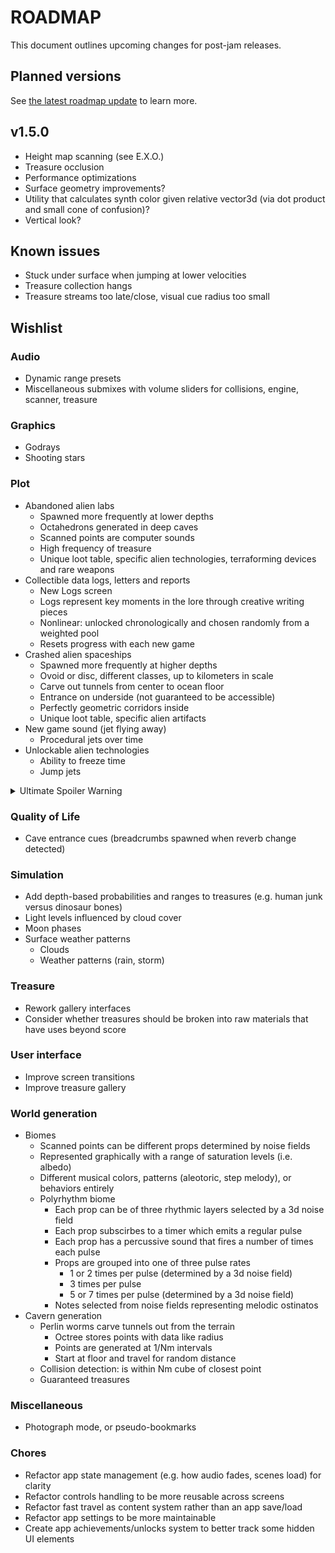 # ROADMAP
This document outlines upcoming changes for post-jam releases.

## Planned versions
See [the latest roadmap update](https://shiftbacktick.io/sea/devlogs/2021/06/21/roadmap-update.html) to learn more.

## v1.5.0
- Height map scanning (see E.X.O.)
- Treasure occlusion
- Performance optimizations
- Surface geometry improvements?
- Utility that calculates synth color given relative vector3d (via dot product and small cone of confusion)?
- Vertical look?

## Known issues
- Stuck under surface when jumping at lower velocities
- Treasure collection hangs
- Treasure streams too late/close, visual cue radius too small

## Wishlist
### Audio
- Dynamic range presets
- Miscellaneous submixes with volume sliders for collisions, engine, scanner, treasure

### Graphics
- Godrays
- Shooting stars

### Plot
- Abandoned alien labs
  - Spawned more frequently at lower depths
  - Octahedrons generated in deep caves
  - Scanned points are computer sounds
  - High frequency of treasure
  - Unique loot table, specific alien technologies, terraforming devices and rare weapons
- Collectible data logs, letters and reports
  - New Logs screen
  - Logs represent key moments in the lore through creative writing pieces
  - Nonlinear: unlocked chronologically and chosen randomly from a weighted pool
  - Resets progress with each new game
- Crashed alien spaceships
  - Spawned more frequently at higher depths
  - Ovoid or disc, different classes, up to kilometers in scale
  - Carve out tunnels from center to ocean floor
  - Entrance on underside (not guaranteed to be accessible)
  - Perfectly geometric corridors inside
  - Unique loot table, specific alien artifacts
- New game sound (jet flying away)
  - Procedural jets over time
- Unlockable alien technologies
  - Ability to freeze time
  - Jump jets

<details>
  <summary>Ultimate Spoiler Warning</summary>
  <ul>
    <li>Aliens wanted to peacefully immigrate to Earth.</li>
    <li>Alien leaders established a secret base on Earth.</li>
  </ul>
</details>

### Quality of Life
- Cave entrance cues (breadcrumbs spawned when reverb change detected)

### Simulation
- Add depth-based probabilities and ranges to treasures (e.g. human junk versus dinosaur bones)
- Light levels influenced by cloud cover
- Moon phases
- Surface weather patterns
  - Clouds
  - Weather patterns (rain, storm)

### Treasure
- Rework gallery interfaces
- Consider whether treasures should be broken into raw materials that have uses beyond score

### User interface
- Improve screen transitions
- Improve treasure gallery

### World generation
- Biomes
  - Scanned points can be different props determined by noise fields
  - Represented graphically with a range of saturation levels (i.e. albedo)
  - Different musical colors, patterns (aleotoric, step melody), or behaviors entirely
  - Polyrhythm biome
    - Each prop can be of three rhythmic layers selected by a 3d noise field
    - Each prop subscirbes to a timer which emits a regular pulse
    - Each prop has a percussive sound that fires a number of times each pulse
    - Props are grouped into one of three pulse rates
      - 1 or 2 times per pulse (determined by a 3d noise field)
      - 3 times per pulse
      - 5 or 7 times per pulse (determined by a 3d noise field)
    - Notes selected from noise fields representing melodic ostinatos
- Cavern generation
  - Perlin worms carve tunnels out from the terrain
    - Octree stores points with data like radius
    - Points are generated at 1/Nm intervals
    - Start at floor and travel for random distance
  - Collision detection: is within Nm cube of closest point
  - Guaranteed treasures

### Miscellaneous
- Photograph mode, or pseudo-bookmarks

### Chores
- Refactor app state management (e.g. how audio fades, scenes load) for clarity
- Refactor controls handling to be more reusable across screens
- Refactor fast travel as content system rather than an app save/load
- Refactor app settings to be more maintainable
- Create app achievements/unlocks system to better track some hidden UI elements
